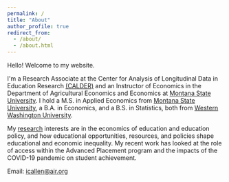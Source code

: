 ```yaml
---
permalink: /
title: "About"
author_profile: true
redirect_from: 
  - /about/
  - /about.html
---
```


Hello! Welcome to my website.

I'm a Research Associate at the Center for Analysis of Longitudinal Data in Education Research [(CALDER)](https://caldercenter.org/) and an Instructor of Economics in the Department of Agricultural Economics and Economics at [Montana State University](https://www.montana.edu/econ/). I hold a M.S. in Applied Economics from [Montana State University](https://www.montana.edu/), a B.A. in Economics, and a B.S. in Statistics, both from [Western Washington University](https://www.wwu.edu/). 

My [research](/research/) interests are in the economics of education and education policy, and how educational opportunities, resources, and policies shape educational and economic inequality. My recent work has looked at the role of access within the Advanced Placement program and the impacts of the COVID-19 pandemic on student achievement. 

Email: [icallen@air.org](mailto:icallen@air.org)